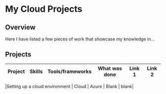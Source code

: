 # My Cloud Projects

## Overview 
Here I have listed a few pieces of work that showcase my knowledge in...

## Projects 


| Project  | Skills | Tools/frameworks | What was done | Link 1 | Link 2 |
| ------------- | ------------- | ------------- | ------------------- | ------------- | ------------- |

|Setting up a cloud environment |  Cloud | Azure | Blank | blank|


